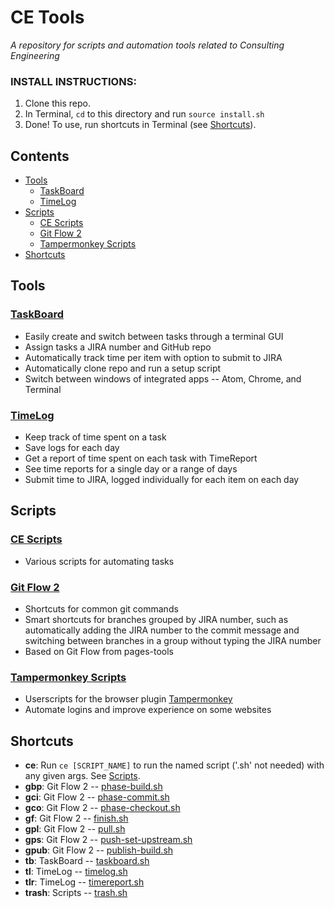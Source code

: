 # CE Tools
*A repository for scripts and automation tools related to Consulting Engineering*

### INSTALL INSTRUCTIONS:
1. Clone this repo.
2. In Terminal, `cd` to this directory and run `source install.sh`
3. Done! To use, run shortcuts in Terminal (see [Shortcuts](#shortcuts)).

## Contents
- [Tools](#tools)
  - [TaskBoard](#taskboard)
  - [TimeLog](#timelog)
- [Scripts](#scripts)
  - [CE Scripts](#ce-scripts)
  - [Git Flow 2](#git-flow-2)
  - [Tampermonkey Scripts](tampermonkey#tampermonkey-scripts)
- [Shortcuts](#shortcuts)

## Tools

### [TaskBoard](taskboard#taskboard)
- Easily create and switch between tasks through a terminal GUI
- Assign tasks a JIRA number and GitHub repo
- Automatically track time per item with option to submit to JIRA
- Automatically clone repo and run a setup script
- Switch between windows of integrated apps -- Atom, Chrome, and Terminal

### [TimeLog](timelog#timelog)
- Keep track of time spent on a task
- Save logs for each day
- Get a report of time spent on each task with TimeReport
- See time reports for a single day or a range of days
- Submit time to JIRA, logged individually for each item on each day

## Scripts

### [CE Scripts](scripts#ce-scripts)
- Various scripts for automating tasks

### [Git Flow 2](flow2#git-flow-2)
- Shortcuts for common git commands
- Smart shortcuts for branches grouped by JIRA number, such as automatically adding the JIRA number to the commit message and switching between branches in a group without typing the JIRA number
- Based on Git Flow from pages-tools

### [Tampermonkey Scripts](tampermonkey#tampermonkey-scripts)
- Userscripts for the browser plugin [Tampermonkey](https://www.tampermonkey.net)
- Automate logins and improve experience on some websites

## Shortcuts
- **ce**: Run `ce [SCRIPT_NAME]` to run the named script ('.sh' not needed) with any given args. See [Scripts](scripts#scripts).
- **gbp**: Git Flow 2 -- [phase-build.sh](flow2/phase-build.sh)
- **gci**: Git Flow 2 -- [phase-commit.sh](flow2/phase-commit.sh)
- **gco**: Git Flow 2 -- [phase-checkout.sh](flow2/phase-checkout.sh)
- **gf**: Git Flow 2 -- [finish.sh](flow2/finish.sh)
- **gpl**: Git Flow 2 -- [pull.sh](flow2/pull.sh)
- **gps**: Git Flow 2 -- [push-set-upstream.sh](flow2/push-set-upstream.sh)
- **gpub**: Git Flow 2 -- [publish-build.sh](flow2/publish-build.sh)
- **tb**: TaskBoard -- [taskboard.sh](taskboard/taskboard.sh)
- **tl**: TimeLog -- [timelog.sh](timelog/timelog.sh)
- **tlr**: TimeLog -- [timereport.sh](timelog/timereport.sh)
- **trash**: Scripts -- [trash.sh](scripts/trash.sh)
